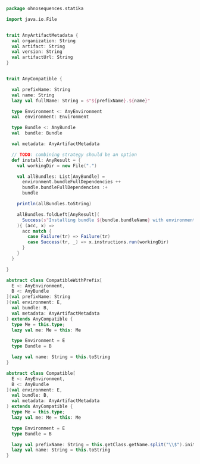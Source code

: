 
```scala
package ohnosequences.statika

import java.io.File


trait AnyArtifactMetadata {
  val organization: String
  val artifact: String
  val version: String
  val artifactUrl: String
}


trait AnyCompatible {

  val prefixName: String
  val name: String
  lazy val fullName: String = s"${prefixName}.${name}"

  type Environment <: AnyEnvironment
  val  environment: Environment

  type Bundle <: AnyBundle
  val  bundle: Bundle

  val metadata: AnyArtifactMetadata

  // TODO: combining strategy should be an option
  def install: AnyResult = {
    val workingDir = new File(".")

    val allBundles: List[AnyBundle] =
      environment.bundleFullDependencies ++
      bundle.bundleFullDependencies :+
      bundle

    println(allBundles.toString)

    allBundles.foldLeft[AnyResult](
      Success(s"Installing bundle ${bundle.bundleName} with environment ${environment.bundleName}", ())
    ){ (acc, x) =>
      acc match {
        case Failure(tr) => Failure(tr)
        case Success(tr, _) => x.instructions.run(workingDir)
      }
    }
  }

}

abstract class CompatibleWithPrefix[
  E <: AnyEnvironment,
  B <: AnyBundle
](val prefixName: String
)(val environment: E,
  val bundle: B,
  val metadata: AnyArtifactMetadata
) extends AnyCompatible {
  type Me = this.type;
  lazy val me: Me = this: Me

  type Environment = E
  type Bundle = B

  lazy val name: String = this.toString
}

abstract class Compatible[
  E <: AnyEnvironment,
  B <: AnyBundle
](val environment: E,
  val bundle: B,
  val metadata: AnyArtifactMetadata
) extends AnyCompatible {
  type Me = this.type;
  lazy val me: Me = this: Me

  type Environment = E
  type Bundle = B

  lazy val prefixName: String = this.getClass.getName.split("\\$").init.mkString(".")
  lazy val name: String = this.toString
}

```




[main/scala/ohnosequences/statika/aws/amis.scala]: aws/amis.scala.md
[main/scala/ohnosequences/statika/aws/package.scala]: aws/package.scala.md
[main/scala/ohnosequences/statika/bundles.scala]: bundles.scala.md
[main/scala/ohnosequences/statika/compatibles.scala]: compatibles.scala.md
[main/scala/ohnosequences/statika/instructions.scala]: instructions.scala.md
[main/scala/ohnosequences/statika/package.scala]: package.scala.md
[main/scala/ohnosequences/statika/results.scala]: results.scala.md
[test/scala/BundleTest.scala]: ../../../../test/scala/BundleTest.scala.md
[test/scala/InstallWithDepsSuite.scala]: ../../../../test/scala/InstallWithDepsSuite.scala.md
[test/scala/InstallWithDepsSuite_Aux.scala]: ../../../../test/scala/InstallWithDepsSuite_Aux.scala.md
[test/scala/instructions.scala]: ../../../../test/scala/instructions.scala.md